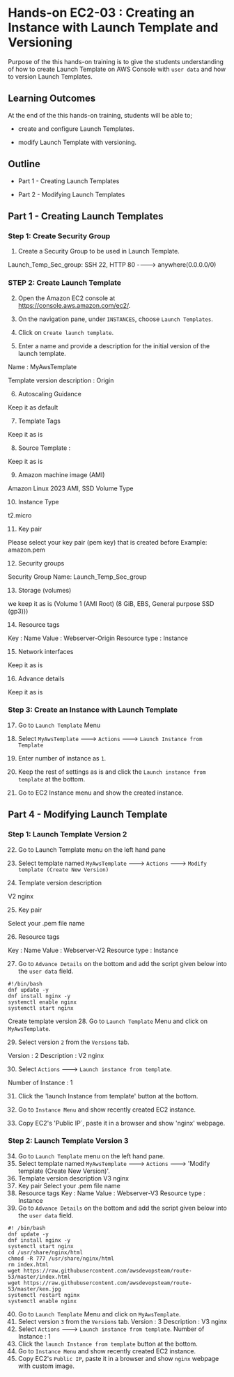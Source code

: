 # Hands-on EC2-03 : Creating an Instance with Launch Template and Versioning

Purpose of the this hands-on training is to give the students understanding of how to create Launch Template on AWS Console with `user data` and how to version Launch Templates.

## Learning Outcomes

At the end of the this hands-on training, students will be able to;

- create and configure Launch Templates.

- modify Launch Template with versioning.

## Outline

- Part 1 - Creating Launch Templates

- Part 2 - Modifying Launch Templates

## Part 1 - Creating Launch Templates

### Step 1: Create Security Group

1. Create a Security Group to be used in Launch Template.


Launch_Temp_Sec_group: SSH 22, HTTP 80 ----> anywhere(0.0.0.0/0)


### STEP 2: Create Launch Template

2. Open the Amazon EC2 console at https://console.aws.amazon.com/ec2/.

3. On the navigation pane, under `INSTANCES`, choose `Launch Templates`.

4. Click on `Create launch template`.

5. Enter a name and provide a description for the initial version of the launch template.


Name                         : MyAwsTemplate

Template version description : Origin


6. Autoscaling Guidance


Keep it as default


7. Template Tags


Keep it as is


8. Source Template :


Keep it as is


9. Amazon machine image (AMI)


Amazon Linux 2023 AMI, SSD Volume Type

10. Instance Type


t2.micro


11. Key pair


Please select your key pair (pem key) that is created before
Example: amazon.pem


12. Security groups


Security Group Name: Launch_Temp_Sec_group


13. Storage (volumes)


we keep it as is  (Volume 1 (AMI Root) (8 GiB, EBS, General purpose SSD (gp3)))


14. Resource tags


Key             : Name
Value           : Webserver-Origin
Resource type   : Instance


15. Network interfaces


Keep it as is


16. Advance details


Keep it as is


### Step 3: Create an Instance with Launch Template

17. Go to `Launch Template` Menu

18. Select `MyAwsTemplate` ---> `Actions` ---> `Launch Instance from Template`

19. Enter number of instance as `1`.

20. Keep the rest of settings as is and click the `Launch instance from template` at the bottom.

21. Go to EC2 Instance menu and show the created instance.

## Part 4 - Modifying Launch Template

### Step 1: Launch Template Version 2

22. Go to Launch Template menu on the left hand pane

23. Select template named `MyAwsTemplate` ---> `Actions` ---> `Modify template (Create New Version)`

24. Template version description


V2 nginx


25. Key pair


Select your .pem file name


26. Resource tags


Key             : Name
Value           : Webserver-V2
Resource type   : Instance


27. Go to `Advance Details` on the bottom and add the script given below into the `user data` field.

```
#!/bin/bash
dnf update -y
dnf install nginx -y
systemctl enable nginx
systemctl start nginx
```
Create template version
28. Go to `Launch Template` Menu and click on `MyAwsTemplate`.

29. Select version `2` from the `Versions` tab.


Version         : 2
Description     : V2 nginx


30. Select `Actions` ---> `Launch instance from template`.


Number of Instance : 1


31. Click the 'launch Instance from template' button at the bottom.

32. Go to `Instance Menu` and show recently created EC2 instance.

33. Copy EC2's 'Public IP`, paste it in a browser and show 'nginx' webpage.
### Step 2: Launch Template Version 3
34. Go to `Launch Template` menu on the left hand pane.
35. Select template named `MyAwsTemplate` ---> `Actions` ---> 'Modify template (Create New Version)'.
36.  Template version description
V3 nginx
37. Key pair
Select your .pem file name
38. Resource tags
Key             : Name
Value           : Webserver-V3
Resource type   : Instance
39. Go to `Advance Details` on the bottom and add the script given below into the `user data` field.
```
#! /bin/bash
dnf update -y
dnf install nginx -y
systemctl start nginx
cd /usr/share/nginx/html
chmod -R 777 /usr/share/nginx/html
rm index.html
wget https://raw.githubusercontent.com/awsdevopsteam/route-53/master/index.html
wget https://raw.githubusercontent.com/awsdevopsteam/route-53/master/ken.jpg
systemctl restart nginx
systemctl enable nginx
```

40. Go to `Launch Template` Menu and click on `MyAwsTemplate`.
41. Select version `3` from the `Versions` tab.
Version         : 3
Description     : V3 nginx
42. Select `Actions` ---> `Launch instance from template`.
Number of Instance : 1
43. Click the `launch Instance from template` button at the bottom.
44. Go to `Instance Menu` and show recently created EC2 instance.
45. Copy EC2's `Public IP`, paste it in a browser and show `nginx` webpage with custom image.
